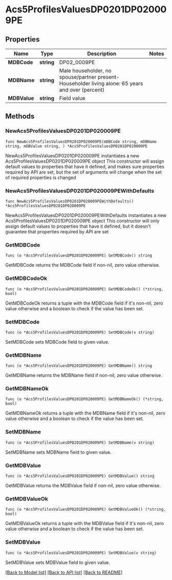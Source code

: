 # Acs5ProfilesValuesDP0201DP020009PE

## Properties

Name | Type | Description | Notes
------------ | ------------- | ------------- | -------------
**MDBCode** | **string** | DP02_0009PE | 
**MDBName** | **string** | Male householder, no spouse/partner present- Householder living alone: 65 years and over (percent) | 
**MDBValue** | **string** | Field value | 

## Methods

### NewAcs5ProfilesValuesDP0201DP020009PE

`func NewAcs5ProfilesValuesDP0201DP020009PE(mDBCode string, mDBName string, mDBValue string, ) *Acs5ProfilesValuesDP0201DP020009PE`

NewAcs5ProfilesValuesDP0201DP020009PE instantiates a new Acs5ProfilesValuesDP0201DP020009PE object
This constructor will assign default values to properties that have it defined,
and makes sure properties required by API are set, but the set of arguments
will change when the set of required properties is changed

### NewAcs5ProfilesValuesDP0201DP020009PEWithDefaults

`func NewAcs5ProfilesValuesDP0201DP020009PEWithDefaults() *Acs5ProfilesValuesDP0201DP020009PE`

NewAcs5ProfilesValuesDP0201DP020009PEWithDefaults instantiates a new Acs5ProfilesValuesDP0201DP020009PE object
This constructor will only assign default values to properties that have it defined,
but it doesn't guarantee that properties required by API are set

### GetMDBCode

`func (o *Acs5ProfilesValuesDP0201DP020009PE) GetMDBCode() string`

GetMDBCode returns the MDBCode field if non-nil, zero value otherwise.

### GetMDBCodeOk

`func (o *Acs5ProfilesValuesDP0201DP020009PE) GetMDBCodeOk() (*string, bool)`

GetMDBCodeOk returns a tuple with the MDBCode field if it's non-nil, zero value otherwise
and a boolean to check if the value has been set.

### SetMDBCode

`func (o *Acs5ProfilesValuesDP0201DP020009PE) SetMDBCode(v string)`

SetMDBCode sets MDBCode field to given value.


### GetMDBName

`func (o *Acs5ProfilesValuesDP0201DP020009PE) GetMDBName() string`

GetMDBName returns the MDBName field if non-nil, zero value otherwise.

### GetMDBNameOk

`func (o *Acs5ProfilesValuesDP0201DP020009PE) GetMDBNameOk() (*string, bool)`

GetMDBNameOk returns a tuple with the MDBName field if it's non-nil, zero value otherwise
and a boolean to check if the value has been set.

### SetMDBName

`func (o *Acs5ProfilesValuesDP0201DP020009PE) SetMDBName(v string)`

SetMDBName sets MDBName field to given value.


### GetMDBValue

`func (o *Acs5ProfilesValuesDP0201DP020009PE) GetMDBValue() string`

GetMDBValue returns the MDBValue field if non-nil, zero value otherwise.

### GetMDBValueOk

`func (o *Acs5ProfilesValuesDP0201DP020009PE) GetMDBValueOk() (*string, bool)`

GetMDBValueOk returns a tuple with the MDBValue field if it's non-nil, zero value otherwise
and a boolean to check if the value has been set.

### SetMDBValue

`func (o *Acs5ProfilesValuesDP0201DP020009PE) SetMDBValue(v string)`

SetMDBValue sets MDBValue field to given value.



[[Back to Model list]](../README.md#documentation-for-models) [[Back to API list]](../README.md#documentation-for-api-endpoints) [[Back to README]](../README.md)


